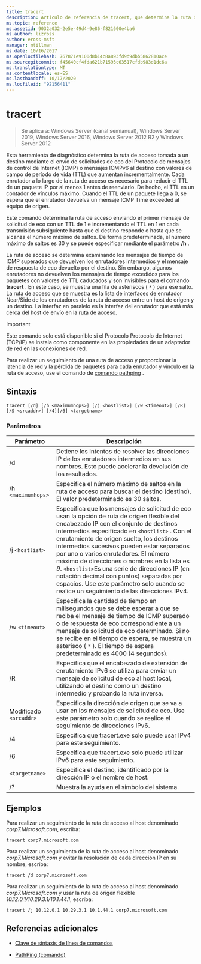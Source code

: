 ```yaml
---
title: tracert
description: Artículo de referencia de tracert, que determina la ruta de acceso tomada a un destino, mediante el envío de solicitudes de eco del Protocolo de mensajes de control de Internet (ICMP) o mensajes ICMPv6 al destino con valores de campo de período de vida (TTL) que aumentan incrementalmente.
ms.topic: reference
ms.assetid: 9032a032-2e5e-49d4-9e86-f821600e4ba6
ms.author: lizross
author: eross-msft
manager: mtillman
ms.date: 10/16/2017
ms.openlocfilehash: 767871e9100d8b14c8a893fd9d9dbb5862810ace
ms.sourcegitcommit: f45640cf4fda621b71593c63517cfdb983d1dc6a
ms.translationtype: MT
ms.contentlocale: es-ES
ms.lasthandoff: 10/17/2020
ms.locfileid: "92156411"
---
```

# <a name="tracert"></a>tracert

> Se aplica a: Windows Server (canal semianual), Windows Server 2019, Windows Server 2016, Windows Server 2012 R2 y Windows Server 2012

Esta herramienta de diagnóstico determina la ruta de acceso tomada a un destino mediante el envío de solicitudes de eco del Protocolo de mensajes de control de Internet (ICMP) o mensajes ICMPv6 al destino con valores de campo de período de vida (TTL) que aumentan incrementalmente. Cada enrutador a lo largo de la ruta de acceso es necesario para reducir el TTL de un paquete IP por al menos 1 antes de reenviarlo. De hecho, el TTL es un contador de vínculos máximo. Cuando el TTL de un paquete llega a 0, se espera que el enrutador devuelva un mensaje ICMP Time exceeded al equipo de origen.

Este comando determina la ruta de acceso enviando el primer mensaje de solicitud de eco con un TTL de 1 e incrementando el TTL en 1 en cada transmisión subsiguiente hasta que el destino responde o hasta que se alcanza el número máximo de saltos. De forma predeterminada, el número máximo de saltos es 30 y se puede especificar mediante el parámetro **/h** .

La ruta de acceso se determina examinando los mensajes de tiempo de ICMP superados que devuelven los enrutadores intermedios y el mensaje de respuesta de eco devuelto por el destino. Sin embargo, algunos enrutadores no devuelven los mensajes de tiempo excedidos para los paquetes con valores de TTL caducados y son invisibles para el comando **tracert** . En este caso, se muestra una fila de asteriscos ( `*` ) para ese salto. La ruta de acceso que se muestra es la lista de interfaces de enrutador Near/Side de los enrutadores de la ruta de acceso entre un host de origen y un destino. La interfaz en paralelo es la interfaz del enrutador que está más cerca del host de envío en la ruta de acceso.

> [!IMPORTANT]
> Este comando solo está disponible si el Protocolo Protocolo de Internet (TCP/IP) se instala como componente en las propiedades de un adaptador de red en las conexiones de red.
>
> Para realizar un seguimiento de una ruta de acceso y proporcionar la latencia de red y la pérdida de paquetes para cada enrutador y vínculo en la ruta de acceso, use el comando de [comando pathping](pathping.md) .

## <a name="syntax"></a>Sintaxis

```
tracert [/d] [/h <maximumhops>] [/j <hostlist>] [/w <timeout>] [/R] [/S <srcaddr>] [/4][/6] <targetname>
```

### <a name="parameters"></a>Parámetros

| Parámetro | Descripción |
|--|--|
| /d | Detiene los intentos de resolver las direcciones IP de los enrutadores intermedios en sus nombres. Esto puede acelerar la devolución de los resultados. |
| /h `<maximumhops>` | Especifica el número máximo de saltos en la ruta de acceso para buscar el destino (destino). El valor predeterminado es 30 saltos. |
| /j `<hostlist>` | Especifica que los mensajes de solicitud de eco usan la opción de ruta de origen flexible del encabezado IP con el conjunto de destinos intermedios especificado en `<hostlist>` . Con el enrutamiento de origen suelto, los destinos intermedios sucesivos pueden estar separados por uno o varios enrutadores. El número máximo de direcciones o nombres en la lista es *9*. `<hostlist>`Es una serie de direcciones IP (en notación decimal con puntos) separadas por espacios. Use este parámetro solo cuando se realice un seguimiento de las direcciones IPv4. |
| /w `<timeout>` | Especifica la cantidad de tiempo en milisegundos que se debe esperar a que se reciba el mensaje de tiempo de ICMP superado o de respuesta de eco correspondiente a un mensaje de solicitud de eco determinado. Si no se recibe en el tiempo de espera, se muestra un asterisco ( `*` ). El tiempo de espera predeterminado es 4000 (4 segundos). |
| /R | Especifica que el encabezado de extensión de enrutamiento IPv6 se utiliza para enviar un mensaje de solicitud de eco al host local, utilizando el destino como un destino intermedio y probando la ruta inversa. |
| Modificado `<srcaddr>` | Especifica la dirección de origen que se va a usar en los mensajes de solicitud de eco. Use este parámetro solo cuando se realice el seguimiento de direcciones IPv6. |
| /4 | Especifica que tracert.exe solo puede usar IPv4 para este seguimiento. |
| /6 | Especifica que tracert.exe solo puede utilizar IPv6 para este seguimiento. |
| `<targetname>` | Especifica el destino, identificado por la dirección IP o el nombre de host. |
| /? | Muestra la ayuda en el símbolo del sistema. |

## <a name="examples"></a>Ejemplos

Para realizar un seguimiento de la ruta de acceso al host denominado *corp7.Microsoft.com*, escriba:

```
tracert corp7.microsoft.com
```

Para realizar un seguimiento de la ruta de acceso al host denominado *corp7.Microsoft.com* y evitar la resolución de cada dirección IP en su nombre, escriba:

```
tracert /d corp7.microsoft.com
```

Para realizar un seguimiento de la ruta de acceso al host denominado *corp7.Microsoft.com* y usar la ruta de origen flexible *10.12.0.1/10.29.3.1/10.1.44.1*, escriba:

```
tracert /j 10.12.0.1 10.29.3.1 10.1.44.1 corp7.microsoft.com
```

## <a name="additional-references"></a>Referencias adicionales

- [Clave de sintaxis de línea de comandos](command-line-syntax-key.md)

- [PathPing (comando)](pathping.md)
